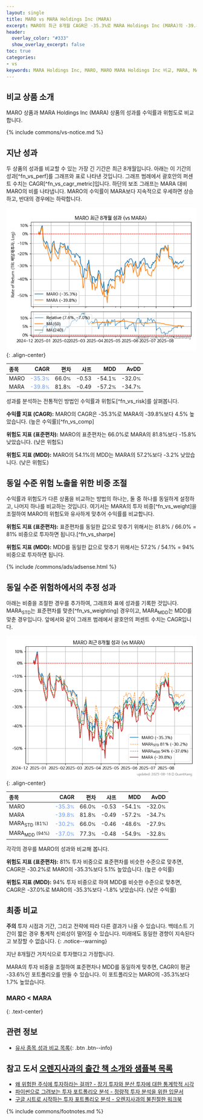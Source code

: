 ```yaml
---
layout: single
title: MARO vs MARA Holdings Inc (MARA)
excerpt: MARO의 최근 8개월 CAGR은 -35.3%로 MARA Holdings Inc (MARA)의 -39.8%보다 4.5% 높았습니다.
header:
  overlay_color: "#333"
  show_overlay_excerpt: false
toc: true
categories:
- vs
keywords: MARA Holdings Inc, MARO, MARO MARA Holdings Inc 비교, MARA, MARO MARO 비교
---
```


## 비교 상품 소개


MARO 상품과 MARA Holdings Inc (MARA) 상품의 성과를 수익률과 위험도로 비교합니다.





{% include commons/vs-notice.md %}

## 지난 성과

두 상품의 성과를 비교할 수 있는 가장 긴 기간은 최근 8개월입니다. 아래는 이 기간의 성과[^fn_vs_perf]를 그래프와 표로 나타낸 것입니다.
그래프 범례에서 괄호안의 퍼센트 수치는 CAGR[^fn_vs_cagr_metric]입니다.
하단의 보조 그래프는 MARA 대비 MARO의 비를 나타냅니다.
MARO의 수익률이 MARA보다 지속적으로 우세하면 상승하고, 반대의 경우에는 하락합니다.

![MARO](/vs/images/maro-vs-mara_dual.png){: .align-center}

| **종목** | **CAGR** | **편차** | **샤프** | **MDD** | **AvDD** |
| :------------ | ------: | -----------: | -------: | ------: | -------: |
| MARO | <span style="color: cornflowerblue">-35.3<small>%</small></span> | 66.0<small>%</small> | -0.53 | -54.1<small>%</small> | -32.0<small>%</small> |
| MARA | <span style="color: cornflowerblue">-39.8<small>%</small></span> | 81.8<small>%</small> | -0.49 | -57.2<small>%</small> | -34.7<small>%</small> |

<!-- more -->


성과를 분석하는 전통적인 방법인 수익률과 위험도[^fn_vs_risk]를 살펴봅니다.

**수익률 지표 (CAGR):** MARO의 CAGR은 -35.3%로 MARA의 -39.8%보다 4.5% 높았습니다. (높은 수익률)[^fn_vs_comp]

**위험도 지표 (표준편차):** MARO의 표준편차는 66.0%로 MARA의 81.8%보다 -15.8% 낮았습니다. (낮은 위험도)

**위험도 지표 (MDD):** MARO의 54.1%의 MDD는 MARA의 57.2%보다 -3.2% 낮았습니다. (낮은 위험도)



## 동일 수준 위험 노출을 위한 비중 조절

수익률과 위험도가 다른 상품을 비교하는 방법의 하나는, 둘 중 하나를 동일하게 설정하고, 나머지 하나를 비교하는 것입니다.
여기서는 MARA의 투자 비중[^fn_vs_weight]을 조절하여 MARO의 위험도와 유사하게 맞추어 수익률를 비교합니다.

**위험도 지표 (표준편차):** 표준편차를 동일한 값으로 맞추기 위해서는 81.8% / 66.0% = 81% 비중으로 투자하면 됩니다.[^fn_vs_sharpe]

**위험도 지표 (MDD):** MDD를 동일한 값으로 맞추기 위해서는 57.2% / 54.1% = 94% 비중으로 투자하면 됩니다.


{% include /commons/ads/adsense.html %}



## 동일 수준 위험하에서의 추정 성과

아래는 비중을 조절한 경우를 추가하여, 그래프와 표에 성과를 기록한 것입니다.
MARA<sub>STD</sub>는 표준편차를 맞춘[^fn_vs_weighting] 경우이고, MARA<sub>MDD</sub>는 MDD를 맞춘 경우입니다.
앞에서와 같이 그래프 범례에서 괄호안의 퍼센트 수치는 CAGR입니다.


![MARO](/vs/images/maro-vs-mara.png){: .align-center}



| **종목** | **CAGR** | **편차** | **샤프** | **MDD** | **AvDD** |
| :------------ | ------: | -----------: | -------: | ------: | -------: |
| MARO | <span style="color: cornflowerblue">-35.3<small>%</small></span> | 66.0<small>%</small> | -0.53 | -54.1<small>%</small> | -32.0<small>%</small> |
| MARA | <span style="color: cornflowerblue">-39.8<small>%</small></span> | 81.8<small>%</small> | -0.49 | -57.2<small>%</small> | -34.7<small>%</small> |
| MARA<sub>STD</sub> <small>(81%)</small> | <span style="color: cornflowerblue">-30.2<small>%</small></span> | 66.0<small>%</small> | -0.46 | -48.6<small>%</small> | -27.9<small>%</small> |
| MARA<sub>MDD</sub> <small>(94%)</small> | <span style="color: cornflowerblue">-37.0<small>%</small></span> | 77.3<small>%</small> | -0.48 | -54.9<small>%</small> | -32.8<small>%</small> |



각각의 경우를 MARO의 성과와 비교해 봅니다.

**위험도 지표 (표준편차):** 81% 투자 비중으로 표준편차를 비슷한 수준으로 맞추면, CAGR은 -30.2%로 MARO의 -35.3%보다 5.1% 높았습니다. (높은 수익률)

**위험도 지표 (MDD):** 94% 투자 비중으로 하여 MDD를 비슷한 수준으로 맞추면, CAGR은 -37.0%로 MARO의 -35.3%보다 -1.8% 낮았습니다. (낮은 수익률)




## 최종 비교

**주의** 투자 시점과 기간, 그리고 전략에 따라 다른 결과가 나올 수 있습니다. 백테스트 기간이 짧은 경우 통계적 신뢰성이 떨어질 수 있습니다. 미래에도 동일한 경향이 지속된다고 보장할 수 없습니다.
{: .notice--warning}

지난 8개월간 거치식으로 투자했다고 가정합니다.

MARA의 투자 비중을 조절하여 표준편차나 MDD를 동일하게 맞추면, CAGR이 평균 -33.6%인 포트폴리오를 만들 수 있습니다.
이 포트폴리오는 MARO의 -35.3%보다 1.7% 높았습니다.

### MARO &lt; MARA
{: .text-center}


## 관련 정보

- [유사 종목 성과 비교 목록](/vs/){: .btn .btn--info}


## 참고 도서 [오렌지사과의 출간 책 소개와 샘플북 목록](https://kongdori.tistory.com/691)

- [왜 위험한 주식에 투자하라는 걸까? - 장기 투자와 분산 투자에 대한 통계학적 시각](https://kongdori.tistory.com/421)
- [파이썬으로 그려보는 투자 포트폴리오 분석  - 정량적 투자 분석을 위한 입문서](https://kongdori.tistory.com/643)
- [구글 시트로 시작하는 투자 포트폴리오 분석 - 오렌지사과의 불친절한 워크북](https://kongdori.tistory.com/449)

{% include commons/footnotes.md %}